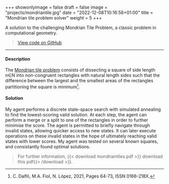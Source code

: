 +++
showonlyimage = false
draft = false
image = "projects/mondriantile.jpg"
date = "2022-12-08T10:16:56+01:00"
title = "Mondrian tile problem solver"
weight = 5
+++

A solution to the challenging Mondrian Tile Problem, a classic problem in computational geometry.
<!--more-->

> [View code on GitHub](https://github.com/jovanneste/mondrianTilingStateSearch)

---

#### Description 
The [Mondrian tile problem](https://mondrianpuzzle.appspot.com) consists of dissecting a square of side length n∈N into non-congruent rectangles with natural length sides such that the difference between the largest and the smallest areas of the rectangles partitioning the square is minimum[^1].

#### Solution 
My agent performs a discrete state-space search with simulated annealing to find the lowest-scoring valid solution. At each step, the agent can perform a merge or a split to one of the rectangles in order to further minimise the score. The agent is permitted to briefly navigate through invalid states, allowing quicker access to new states. It can later execute operations on these invalid states in the hope of ultimately reaching valid states with lower scores. My agent was tested on several known squares, and consistantly found optimal solutions. 

> For further information, {{< download mondriantiles.pdf >}} download this pdf{{< /download >}}.

[^1]: C. Dalfó, M.A. Fiol, N. López, 2021, Pages 64-73, ISSN 0166-218X.